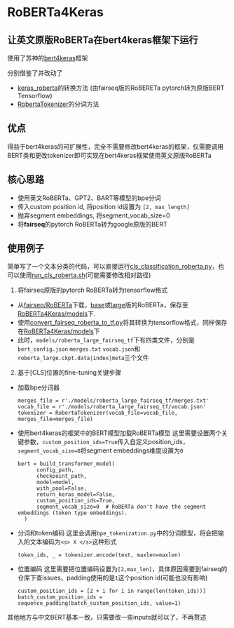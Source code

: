 # RoBERTa4Keras
## 让英文原版RoBERTa在bert4keras框架下运行
使用了苏神的[bert4keras](https://github.com/bojone/bert4keras)框架

分别借鉴了并改动了
- [keras_roberta](https://github.com/midori1/keras_roberta)的转换方法 (由fairseq版的RoBERETa pytorch转为原版BERT Tensorflow)
- [RobertaTokenizer](https://github.com/clearwho/RobertaTokenizer)的分词方法

## 优点
得益于bert4keras的可扩展性，完全不需要修改bert4keras的框架，仅需要调用BERT类和更改tokenizer即可实现在bert4keras框架使用英文原版RoBERTa


## 核心思路
- 使用英文RoBERTa、GPT2、BART等模型的bpe分词
- 传入custom position id, 将position id设置为 `[2, max_length]`
- 抛弃segment embeddings, 将segment_vocab_size=0
- 将**fairseq**的pytorch RoBERTa转为google原版的BERT

## 使用例子
简单写了一个文本分类的代码，可以直接运行[cls_classification_roberta.py](https://github.com/sunyilgdx/RoBERTa4Keras/blob/main/cls_classification_roberta.py)，也可以使用[run_cls_roberta.sh](https://github.com/sunyilgdx/RoBERTa4Keras/blob/main/run_cls_roberta.sh)(可能需要修改相对路径)

1. 将fairseq原版的pytorch RoBERTa转为tensorflow格式
  - 从[fairseq/RoBERTa](https://github.com/pytorch/fairseq/blob/main/examples/roberta/README.md)下载，[base](https://dl.fbaipublicfiles.com/fairseq/models/roberta.base.tar.gz)或[large](https://dl.fbaipublicfiles.com/fairseq/models/roberta.large.tar.gz)版的RoBERTa，保存至[RoBERTa4Keras/models](https://github.com/sunyilgdx/RoBERTa4Keras/tree/main/models)下.
  - 使用[convert_fairseq_roberta_to_tf.py](https://github.com/sunyilgdx/RoBERTa4Keras/blob/main/convert_fairseq_roberta_to_tf.py)将其转换为tensorflow格式，同样保存在[RoBERTa4Keras/models]()下
  - 此时，`models/roberta_large_fairseq_tf`下有四类文件，分别是`bert_config.json` `merges.txt` `vocab.json`和`roberta_large.ckpt.data|index|meta`三个文件
2. 基于[CLS]位置的fine-tuning关键步骤
  - 加载bpe分词器
  
    ```
    merges_file = r'./models/roberta_large_fairseq_tf/merges.txt'
    vocab_file = r'./models/roberta_large_fairseq_tf/vocab.json'
    tokenizer = RobertaTokenizer(vocab_file=vocab_file, merges_file=merges_file)
    ```
  - 使用bert4keras的框架中的BERT模型加载RoBERTa模型
  这里需要设置两个关键参数，`custom_position_ids=True`传入自定义position_ids， `segment_vocab_size=0`将segment embeddings维度设置为`0`
 
    ```
    bert = build_transformer_model(
          config_path,
          checkpoint_path,
          model=model,
          with_pool=False,
          return_keras_model=False,
          custom_position_ids=True,
          segment_vocab_size=0  # RoBERTa don't have the segment embeddings (token type embeddings).
      )
    ```
  - 分词和token编码
    这里会调用`bpe_tokenization.py`中的分词模型，将会把输入的文本编码为`<s> X </s>`这种形式
    
    ```
    token_ids, _ = tokenizer.encode(text, maxlen=maxlen)
    ```
  - 位置编码
    这里需要把位置编码设置为`[2,max_len]`，具体原因需要到fairseq的仓库下查issues，padding使用的是`1`这个position id(可能也没有影响)
    
    ```
    custom_position_ids = [2 + i for i in range(len(token_ids))]
    batch_custom_position_ids = sequence_padding(batch_custom_position_ids, value=1)
    ```
  其他地方与中文BERT基本一致，只需要改一些inputs就可以了，不再赘述
